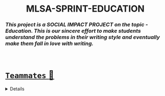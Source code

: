<h1 align='center'> MLSA-SPRINT-EDUCATION </h1>

###  ***This project is a **SOCIAL IMPACT PROJECT** on the topic - *Education*. This is our sincere effort to make students understand the problems in their writing style and eventually make them fall in love with writing.*** 

<br>

# <u>`Teammates` :gem: </u>  
<details>
Vasu Arora (Lead)
Devrajsinh Gohil
Aniq Javed
Kiran Mishra
</details>
  
